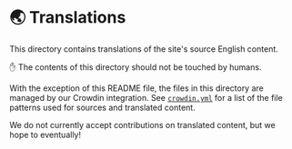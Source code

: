 # :earth_asia: Translations

This directory contains translations of the site's source English content.

:hand: The contents of this directory should not be touched by humans. 

With the exception of this README file, the files in this directory are managed by 
our Crowdin integration. See [`crowdin.yml`](../crowdin.yml) for a list of the 
file patterns used for sources and translated content.

We do not currently accept contributions on translated content, but we hope to eventually!
